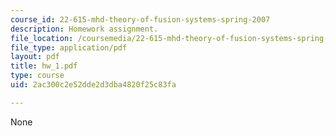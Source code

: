 ```yaml
---
course_id: 22-615-mhd-theory-of-fusion-systems-spring-2007
description: Homework assignment.
file_location: /coursemedia/22-615-mhd-theory-of-fusion-systems-spring-2007/2ac300c2e52dde2d3dba4820f25c83fa_hw_1.pdf
file_type: application/pdf
layout: pdf
title: hw_1.pdf
type: course
uid: 2ac300c2e52dde2d3dba4820f25c83fa

---
```

None